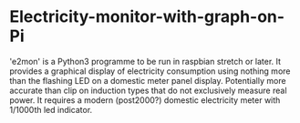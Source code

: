 # Electricity-monitor-with-graph-on-Pi

'e2mon' is a Python3 programme to be run in raspbian stretch or later. It provides a graphical display of 
electricity consumption using nothing more than the flashing LED on a domestic meter panel display. 
Potentially more accurate than clip on induction types that do not exclusively measure real power.
It requires a modern (post2000?) domestic electricity meter with 1/1000th led indicator. 
